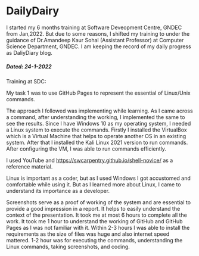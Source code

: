 # DailyDairy

I started my 6 months training at Software Deveopment Centre, GNDEC from Jan,2022. But due to some reasons, I shifted my training to under the guidance of Dr.Amandeep Kaur Sohal (Assistant Professor) at Computer Science Department, GNDEC. I am keeping the record of my daily progress as DaliyDiary blog.

##### Dated: 24-1-2022
Training at SDC:

My task 1 was to use GitHub Pages to represent the essential of Linux/Unix commands.

The approach I followed was implementing while learning. As I came across a command, after understanding the working, I implemented the same to see the results. Since I have Windows 10 as my operating system, I needed a Linux system to execute the commands. Firstly I installed the VirtualBox which is a Virtual Machine that helps to operate another OS in an existing system. After that I installed the Kali Linux 2021 version to run commands. After configuring the VM, I was able to run commands efficiently.

I used YouTube and  https://swcarpentry.github.io/shell-novice/ as a reference material.

Linux is important as a coder, but as I used Windows I got accustomed and comfortable while using it. But as I learned more about Linux, I came to understand its importance as a developer.

Screenshots serve as a proof of working of the system and are essential to provide a good impression in a report. It helps to easily understand the context of the presentation.
It took me at most 6 hours to complete all the work. It took me 1 hour to understand the working of GitHub and GitHub Pages as I was not familiar with it. Within 2-3 hours I was able to install the requirements as the size of files was huge and also internet speed mattered. 1-2 hour was for executing the commands, understanding the Linux commands, taking screenshots, and coding.


